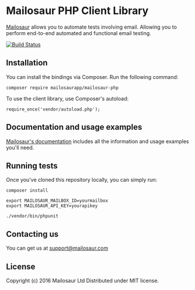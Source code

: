 # Mailosaur PHP Client Library

[Mailosaur](https://mailosaur.com) allows you to automate tests involving email. Allowing you to perform end-to-end automated and functional email testing.

[![Build Status](https://travis-ci.org/mailosaur/mailosaur-php.svg?branch=master)](https://travis-ci.org/mailosaur/mailosaur-php)

## Installation

You can install the bindings via Composer. Run the following command:

```
composer require mailosaurapp/mailosaur-php
```

To use the client library, use Composer's autoload:

```
require_once('vendor/autoload.php');
```

## Documentation and usage examples

[Mailosaur's documentation](https://mailosaur.com/docs) includes all the information and usage examples you'll need.

## Running tests

Once you've cloned this repository locally, you can simply run:

```
composer install

export MAILOSAUR_MAILBOX_ID=yourmailbox
export MAILOSAUR_API_KEY=yourapikey

./vendor/bin/phpunit
```

## Contacting us

You can get us at [support@mailosaur.com](mailto:support@mailosaur.com)

## License

Copyright (c) 2016 Mailosaur Ltd
Distributed under MIT license.
